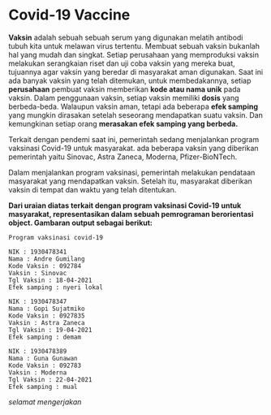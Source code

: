 # Covid-19 Vaccine


**Vaksin** adalah sebuah sebuah serum yang digunakan melatih antibodi tubuh kita untuk melawan virus tertentu. Membuat sebuah vaksin bukanlah hal yang mudah dan singkat. Setiap perusahaan yang memproduksi vaksin melakukan serangkaian riset dan uji coba vaksin yang mereka buat, tujuannya agar vaksin yang beredar di masyarakat aman digunakan. Saat ini ada banyak vaksin yang telah ditemukan, untuk membedakannya, setiap **perusahaan** pembuat vaksin memberikan **kode atau nama unik** pada vaksin. Dalam penggunaan vaksin, setiap vaksin memiliki **dosis** yang berbeda-beda. Walaupun vaksin aman, tetapi ada beberapa **efek samping** yang mungkin dirasakan setelah seseorang mendapatkan suatu vaksin. Dan kemungkinan setiap orang **merasakan efek samping yang berbeda.**

Terkait dengan pendemi saat ini, pemerintah sedang menjalankan program vaksinasi Covid-19 untuk masyarakat. ada beberapa vaksin yang diberikan pemerintah yaitu Sinovac, Astra Zaneca, Moderna, Pfizer-BioNTech.

Dalam menjalankan program vaksinasi, pemerintah melakukan pendataan masyarakat yang mendapatkan vaksin. Setelah itu, masyarakat diberikan vaksin di tempat dan waktu yang telah ditentukan.

**Dari uraian diatas terkait dengan program vaksinasi Covid-19 untuk masyarakat, representasikan dalam sebuah pemrograman berorientasi object. Gambaran output sebagai berikut:**


    Program vaksinasi covid-19
    
    NIK : 1930478341 
    Nama : Andre Gumilang   
    Kode Vaksin : 092784 
    Vaksin : Sinovac   
    Tgl Vaksin : 18-04-2021 
    Efek samping : nyeri lokal
    
    NIK : 1930478347 
    Nama : Gopi Sujatmiko   
    Kode Vaksin : 0927835 
    Vaksin : Astra Zaneca   
    Tgl Vaksin : 19-04-2021 
    Efek samping : demam
    
    NIK : 1930478389 
    Nama : Guna Gunawan   
    Kode Vaksin : 092783 
    Vaksin : Moderna   
    Tgl Vaksin : 22-04-2021 
    Efek samping : mual


*selamat mengerjakan*
